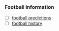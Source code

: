 ## 
### Football information
- [ ] [football predictions](https://bet9javip.com/)
- [ ] [football history](http://www.football-data.co.uk/data.php)
